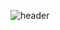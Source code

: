 ![header](https://capsule-render.vercel.app/api?type=wave&color=auto&height=300§ion=header&text=capsule%20render&fontSize=90)
